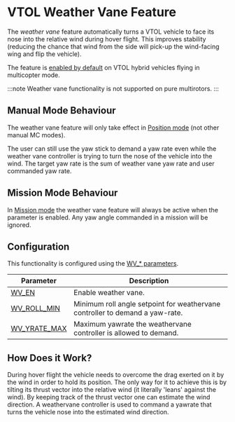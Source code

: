 # VTOL Weather Vane Feature

The *weather vane* feature automatically turns a VTOL vehicle to face its nose into the relative wind during hover flight. 
This improves stability (reducing the chance that wind from the side will pick-up the wind-facing wing and flip the vehicle).

The feature is [enabled by default](#configuration) on VTOL hybrid vehicles flying in multicopter mode.

:::note
Weather vane functionality is not supported on pure multirotors.
:::

## Manual Mode Behaviour

The weather vane feature will only take effect in [Position mode](../flight_modes_mc/position.md) (not other manual MC modes). 

The user can still use the yaw stick to demand a yaw rate even while the weather vane controller is trying to turn the nose of the vehicle into the wind.
The target yaw rate is the sum of weather vane yaw rate and user commanded yaw rate.

## Mission Mode Behaviour

In [Mission mode](../flight_modes_vtol/mission.md) the weather vane feature will always be active when the parameter is enabled.
Any yaw angle commanded in a mission will be ignored.

<a id="configuration"></a>

## Configuration

This functionality is configured using the [WV_* parameters](../advanced_config/parameter_reference.md#WV_EN).

Parameter | Description
--- | ---
[WV_EN](../advanced_config/parameter_reference.md#WV_EN) | Enable weather vane.
[WV_ROLL_MIN](../advanced_config/parameter_reference.md#WV_ROLL_MIN) | Minimum roll angle setpoint for weathervane controller to demand a yaw-rate.
[WV_YRATE_MAX](../advanced_config/parameter_reference.md#WV_YRATE_MAX) | Maximum yawrate the weathervane controller is allowed to demand.


## How Does it Work?

During hover flight the vehicle needs to overcome the drag exerted on it by the wind in order to hold its position.
The only way for it to achieve this is by tilting its thrust vector into the relative wind (it literally 'leans' against the wind).
By keeping track of the thrust vector one can estimate the wind direction. 
A weathervane controller is used to command a yawrate that turns the vehicle nose into the estimated wind direction.
